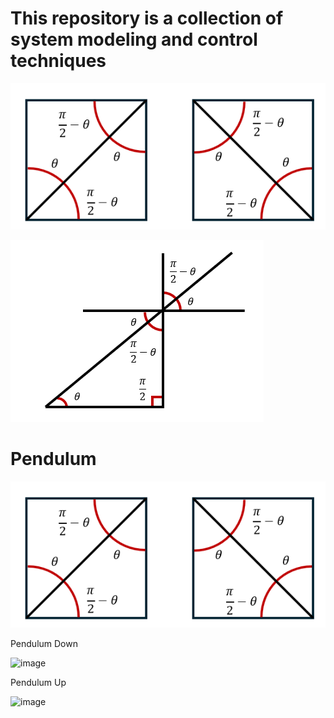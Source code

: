 # This repository is a collection of system modeling and control techniques
![image](https://github.com/Tolemy21/Control-Systems/blob/main/Media/Angles%20Part%201.PNG)

![image](https://github.com/Tolemy21/Control-Systems/blob/main/Media/Angles%20Part%202.PNG)

# Pendulum 
![image](https://github.com/Tolemy21/Control-Systems/blob/main/Media/Angles%20Part%201.PNG)

Pendulum Down

![image](https://github.com/tnibi/Control-Systems/blob/main/Media/Pendulum%20Media/1DOF_Pendulum_down.PNG)

Pendulum Up

![image](https://github.com/tnibi/Control-Systems/blob/main/Media/Pendulum%20Media/1DOF_Pendulum_up.PNG)
